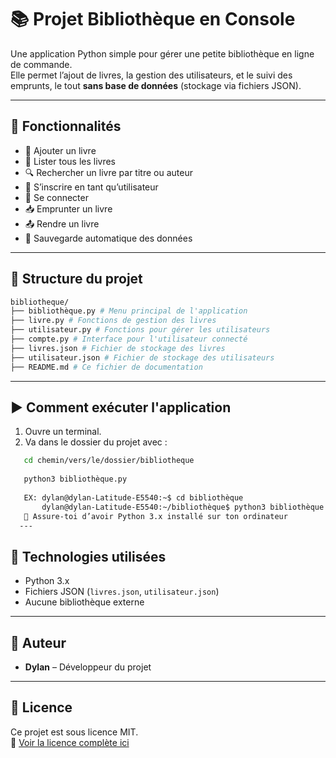 # 📚 Projet Bibliothèque en Console

Une application Python simple pour gérer une petite bibliothèque en ligne de commande.  
Elle permet l’ajout de livres, la gestion des utilisateurs, et le suivi des emprunts, le tout **sans base de données** (stockage via fichiers JSON).

---

## 🚀 Fonctionnalités

- 📘 Ajouter un livre
- 📖 Lister tous les livres
- 🔍 Rechercher un livre par titre ou auteur
- 🧑 S’inscrire en tant qu’utilisateur
- 🔐 Se connecter
- 📥 Emprunter un livre
- 📤 Rendre un livre
- 💾 Sauvegarde automatique des données

---

## 📁 Structure du projet
```bash
bibliotheque/
├── bibliothèque.py # Menu principal de l'application
├── livre.py # Fonctions de gestion des livres
├── utilisateur.py # Fonctions pour gérer les utilisateurs
├── compte.py # Interface pour l'utilisateur connecté
├── livres.json # Fichier de stockage des livres
├── utilisateur.json # Fichier de stockage des utilisateurs
├── README.md # Ce fichier de documentation
```

---

## ▶️ Comment exécuter l'application

1. Ouvre un terminal.
2. Va dans le dossier du projet avec :
```bash
   cd chemin/vers/le/dossier/bibliotheque 
    
   python3 bibliothèque.py
   
   EX: dylan@dylan-Latitude-E5540:~$ cd bibliothèque
       dylan@dylan-Latitude-E5540:~/bibliothèque$ python3 bibliothèque.py
   📝 Assure-toi d’avoir Python 3.x installé sur ton ordinateur
  ---
```
## 🔧 Technologies utilisées

- Python 3.x
- Fichiers JSON (`livres.json`, `utilisateur.json`)
- Aucune bibliothèque externe

---

## 👤 Auteur

- **Dylan** – Développeur du projet

---

## 📜 Licence

Ce projet est sous licence MIT.  
📄 [Voir la licence complète ici](./LICENCE)

